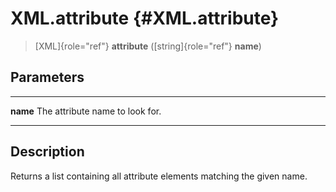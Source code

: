 XML.attribute {#XML.attribute}
=============

> [XML]{role="ref"} **attribute** ([string]{role="ref"} **name**)

Parameters
----------

  ---------- ---------------------------------
  **name**   The attribute name to look for.
  ---------- ---------------------------------

Description
-----------

Returns a list containing all attribute elements matching the given
name.
